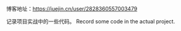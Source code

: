 博客地址：https://juejin.cn/user/2828360557003479

记录项目实战中的一些代码。
Record some code in the actual project.
